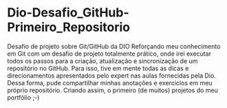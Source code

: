 # Dio-Desafio_GitHub-Primeiro_Repositorio
Desafio de projeto sobre Git/GitHub da DIO
Reforçando meu conhecimento em Git com um desafio de projeto totalmente prático, onde irei executar todos os passos para a criação, atualização e sincronização de um repositório no GitHub. Para isso, tive em mente todas as dicas e direcionamentos apresentados pelo expert nas aulas fornecidas pela Dio. Dessa forma, pude compartilhar minhas anotações e exercícios em meu próprio repositório. Criando assim, o primeiro (de muitos) projetos do meu portfólio ;-)
